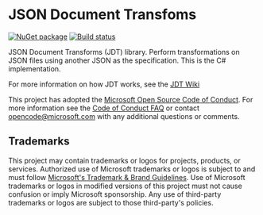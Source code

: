 JSON Document Transfoms
============
[![NuGet package](https://img.shields.io/nuget/v/Microsoft.VisualStudio.Jdt.svg)](https://nuget.org/packages/Microsoft.VisualStudio.Jdt)
[![Build status](https://ci.appveyor.com/api/projects/status/xi1ufnfhnhh5e31m/branch/master?svg=true)](https://ci.appveyor.com/project/jviau/json-document-transforms/branch/master)

JSON Document Transforms (JDT) library. Perform transformations on JSON files using another JSON as the specification. This is the C# implementation.

For more information on how JDT works, see the [JDT Wiki](https://github.com/Microsoft/json-document-transforms/wiki)

This project has adopted the [Microsoft Open Source Code of
Conduct](https://opensource.microsoft.com/codeofconduct/).
For more information see the [Code of Conduct
FAQ](https://opensource.microsoft.com/codeofconduct/faq/) or
contact [opencode@microsoft.com](mailto:opencode@microsoft.com)
with any additional questions or comments.

## Trademarks

This project may contain trademarks or logos for projects, products, or services. Authorized use of Microsoft trademarks or logos is subject to and must follow [Microsoft's Trademark & Brand Guidelines](https://www.microsoft.com/legal/intellectualproperty/trademarks/usage/general). Use of Microsoft trademarks or logos in modified versions of this project must not cause confusion or imply Microsoft sponsorship. Any use of third-party trademarks or logos are subject to those third-party's policies.
